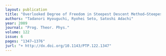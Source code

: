 ```yaml
---
layout: publication
title: "Overlooked Degree of Freedom in Steepest Descent Method—Steepest Descent Method Corresponding to Divergence-Free WKB Method"
authors: "Tadanori Hyouguchi, Ryohei Seto, Satoshi Adachi"
year: 2009
journal: "Prog. Theor. Phys."
volume: 122
issue: 6
pages: "1347–1376"
jurl: "+ http://dx.doi.org/10.1143/PTP.122.1347"
---
```

